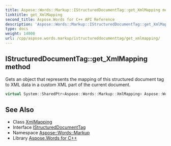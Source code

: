 ```yaml
---
title: Aspose::Words::Markup::IStructuredDocumentTag::get_XmlMapping method
linktitle: get_XmlMapping
second_title: Aspose.Words for C++ API Reference
description: 'Aspose::Words::Markup::IStructuredDocumentTag::get_XmlMapping method. Gets an object that represents the mapping of this structured document tag to XML data in a custom XML part of the current document in C++.'
type: docs
weight: 14000
url: /cpp/aspose.words.markup/istructureddocumenttag/get_xmlmapping/
---
```

## IStructuredDocumentTag::get_XmlMapping method


Gets an object that represents the mapping of this structured document tag to XML data in a custom XML part of the current document.

```cpp
virtual System::SharedPtr<Aspose::Words::Markup::XmlMapping> Aspose::Words::Markup::IStructuredDocumentTag::get_XmlMapping()=0
```

## See Also

* Class [XmlMapping](../../xmlmapping/)
* Interface [IStructuredDocumentTag](../)
* Namespace [Aspose::Words::Markup](../../)
* Library [Aspose.Words for C++](../../../)
